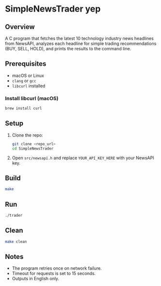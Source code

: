 # SimpleNewsTrader yep

## Overview
A C program that fetches the latest 10 technology industry news headlines from NewsAPI, analyzes each headline for simple trading recommendations (BUY, SELL, HOLD), and prints the results to the command line.

## Prerequisites
- macOS or Linux
- `clang` or `gcc`
- `libcurl` installed

### Install libcurl (macOS)
```bash
brew install curl
```

## Setup
1. Clone the repo:
   ```bash
   git clone <repo_url>
   cd SimpleNewsTrader
   ```
2. Open `src/newsapi.h` and replace `YOUR_API_KEY_HERE` with your NewsAPI key.

## Build
```bash
make
```

## Run
```bash
./trader
```

## Clean
```bash
make clean
```

## Notes
- The program retries once on network failure.
- Timeout for requests is set to 15 seconds.
- Outputs in English only.
